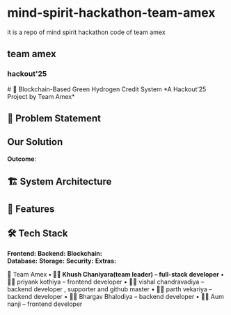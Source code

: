 # mind-spirit-hackathon-team-amex

it is a repo of mind spirit hackathon code of team amex 

<h2>team amex </h2>
<h3>hackout'25</h3>
# 🌱 Blockchain-Based Green Hydrogen Credit System  
*A Hackout’25 Project by Team Amex*

## 📌 Problem Statement  


## Our Solution  

 **Outcome**:

## 🏗️ System Architecture

## 🎯 Features  

## 🛠️ Tech Stack  

**Frontend:**
**Backend:** 
**Blockchain:**  
**Database:** 
**Storage:** 
**Security:** 
**Extras:** 

🤝 Team Amex
**•	👨‍💻 Khush Chaniyara(team leader) – full-stack developer**
  •	👨‍💻 priyank kothiya  – frontend developer
  •	👨‍💻 vishal chandravadiya – backend developer , supporter and github master 
  •	👨‍💻 parth vekariya –  backend developer
  •	👨‍💻 Bhargav Bhalodiya – backend developer 
  •	👨‍💻 Aum nanji – frontend developer 
